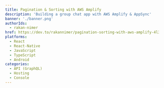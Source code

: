 ```yaml
---
title: Pagination & Sorting with AWS Amplify
description: 'Building a group chat app with AWS Amplify & AppSync'
banner: './banner.png'
authorIds:
  - rakan-nimer
href: https://dev.to/rakannimer/pagination-sorting-with-aws-amplify-4l37
platforms:
  - React
  - React-Native
  - JavaScript
  - TypeScript
  - Android
categories:
  - API (GraphQL)
  - Hosting
  - Console
---
```

